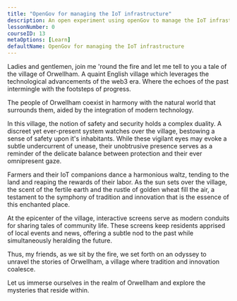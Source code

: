 ```yaml
---
title: "OpenGov for managing the IoT infrastructure"
description: An open experiment using openGov to manage the IoT infrastructure of a small English village.
lessonNumber: 0
courseID: 13
metaOptions: [Learn]
defaultName: OpenGov for managing the IoT infrastructure
---
```


<LessonImages src="opengov-for-iot/opengov-intro.gif" alt="image" imageClasses="mb full" />

Ladies and gentlemen, join me 'round the fire and let me tell to you a tale of the village of Orwellham. A quaint English village which leverages the technological advancements of the web3 era. Where the echoes of the past intermingle with the footsteps of progress.

The people of Orwellham coexist in harmony with the natural world that surrounds them, aided by the integration of modern technology.

In this village, the notion of safety and security holds a complex duality. A discreet yet ever-present system watches over the village, bestowing a sense of safety upon it's inhabitants. While these vigilant eyes may evoke a subtle undercurrent of unease, their unobtrusive presence serves as a reminder of the delicate balance between protection and their ever omnipresent gaze.

Farmers and their IoT companions dance a harmonious waltz, tending to the land and reaping the rewards of their labor. As the sun sets over the village, the scent of the fertile earth and the rustle of golden wheat fill the air, a testament to the symphony of tradition and innovation that is the essence of this enchanted place.

At the epicenter of the village, interactive screens serve as modern conduits for sharing tales of community life. These screens keep residents apprised of local events and news, offering a subtle nod to the past while simultaneously heralding the future.

Thus, my friends, as we sit by the fire, we set forth on an odyssey to unravel the stories of Orwellham, a village where tradition and innovation coalesce.

Let us immerse ourselves in the realm of Orwellham and explore the mysteries that reside within.